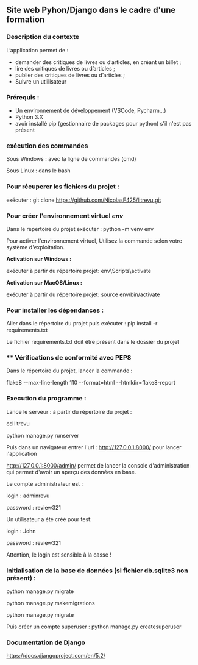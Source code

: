 ## Site web Pyhon/Django dans le cadre d'une formation

### Description du contexte

L’application permet de :
+ demander des critiques de livres ou d’articles, en créant un billet ;
+ lire des critiques de livres ou d’articles ;
+ publier des critiques de livres ou d’articles ;
+ Suivre un utlilisateur

### **Prérequis :** 

+ Un environnement de développement (VSCode, Pycharm...)
+ Python 3.X
+ avoir installé pip (gestionnaire de packages pour python) s'il n'est pas présent

### exécution des commandes

Sous Windows : avec la ligne de commandes (cmd)

Sous Linux : dans le bash

### Pour récuperer les fichiers du projet :

exécuter : git clone https://github.com/NicolasF425/litrevu.git

### Pour créer l'environnement virtuel _env_

Dans le répertoire du projet exécuter : python -m venv env

Pour activer l'environnement virtuel, Utilisez la commande selon votre système d'exploitation.

**Activation sur Windows :**

exécuter à partir du répertoire projet: env\Scripts\activate

**Activation sur MacOS/Linux :**

exécuter à partir du répertoire projet: source env/bin/activate

### **Pour installer les dépendances :**

Aller dans le répertoire du projet puis exécuter : pip install -r requirements.txt

Le fichier requirements.txt doit être présent dans le dossier du projet

### ** Vérifications de conformité avec PEP8

Dans le répertoire du projet, lancer la commande :

flake8 --max-line-length 110 --format=html --htmldir=flake8-report

### **Execution du programme :**

Lance le serveur : à partir du répertoire du projet :

cd litrevu

python manage.py runserver

Puis dans un navigateur entrer l'url : http://127.0.0.1:8000/ pour lancer l'application

http://127.0.0.1:8000/admin/ permet de lancer la console d'administration qui permet d'avoir un aperçu des données en base.

Le compte administrateur est :

login : adminrevu

password : review321

Un utilisateur a été créé pour test:

login : John

password : review321

Attention, le login est sensible à la casse !

### Initialisation de la base de données (si fichier db.sqlite3 non présent) :

python manage.py migrate

python manage.py makemigrations

python manage.py migrate

Puis créer un compte superuser : python manage.py createsuperuser

### Documentation de Django

https://docs.djangoproject.com/en/5.2/


